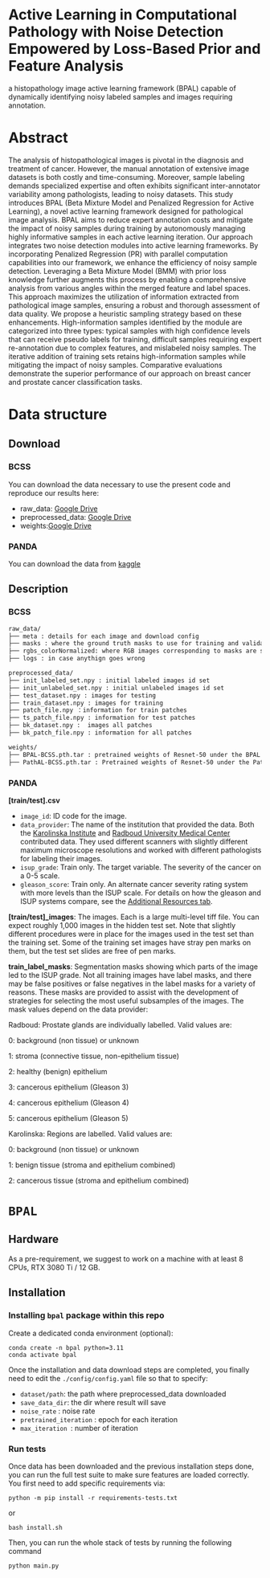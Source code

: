 # Active Learning in Computational Pathology with Noise Detection Empowered by Loss-Based Prior and Feature Analysis

a histopathology image active learning framework (BPAL) capable of dynamically identifying noisy labeled samples and images requiring annotation.



# Abstract

The analysis of histopathological images is pivotal in the diagnosis and treatment of cancer. However, the manual annotation of extensive image datasets is both costly and time-consuming. Moreover, sample labeling demands specialized expertise and often exhibits significant inter-annotator variability among pathologists, leading to noisy datasets. This study introduces BPAL (Beta Mixture Model and Penalized Regression for Active Learning), a novel active learning framework designed for pathological image analysis. BPAL aims to reduce expert annotation costs and mitigate the impact of noisy samples during training by autonomously managing highly informative samples in each active learning iteration. Our approach integrates two noise detection modules into active learning frameworks. By incorporating Penalized Regression (PR) with parallel computation capabilities into our framework, we enhance the efficiency of noisy sample detection. Leveraging a Beta Mixture Model (BMM) with prior loss knowledge further augments this process by enabling a comprehensive analysis from various angles within the merged feature and label spaces. This approach maximizes the utilization of information extracted from pathological image samples, ensuring a robust and thorough assessment of data quality. We propose a heuristic sampling strategy based on these enhancements. High-information samples identified by the module are categorized into three types: typical samples with high confidence levels that can receive pseudo labels for training, difficult samples requiring expert re-annotation due to complex features, and mislabeled noisy samples. The iterative addition of training sets retains high-information samples while mitigating the impact of noisy samples. Comparative evaluations demonstrate the superior performance of our approach on breast cancer and prostate cancer classification tasks.



# Data structure

## Download

### BCSS

You can download the data necessary to use the present code and reproduce our results here:

- raw_data: [Google Drive](https://drive.google.com/drive/folders/1zqbdkQF8i5cEmZOGmbdQm-EP8dRYtvss)
- preprocessed_data: [Google Drive](https://drive.google.com/drive/folders/1jVWxTae4hftTAKBwPeLZ4NXjcA9I0QBw?usp=drive_link)
- weights:[Google Drive](https://drive.google.com/drive/folders/1Uqp1rzAxOdFwxYHLLyu3gdOyzU2qjHsE?usp=drive_link)

### PANDA

You can download the data from [kaggle](https://www.kaggle.com/competitions/prostate-cancer-grade-assessment/data)

## Description

### BCSS

```txt
raw_data/
├── meta : details for each image and download config
├── masks : where the ground truth masks to use for training and validation are saved
├── rgbs_colorNormalized: where RGB images corresponding to masks are saved
├── logs : in case anythign goes wrong

preprocessed_data/
├── init_labeled_set.npy : initial labeled images id set
├── init_unlabeled_set.npy : initial unlabeled images id set
├── test_dataset.npy : images for testing
├── train_dataset.npy : images for training
├──	patch_file.npy ：information for train patches
├── ts_patch_file.npy : information for test patches
├── bk_dataset.npy :  images all patches
├── bk_patch_file.npy : information for all patches

weights/
├── BPAL-BCSS.pth.tar : pretrained weights of Resnet-50 under the BPAL framework
├── PathAL-BCSS.pth.tar : Pretrained weights of Resnet-50 under the PathAL framework
```

### PANDA

**[train/test].csv**

- `image_id`: ID code for the image.
- `data_provider`: The name of the institution that provided the data. Both the [Karolinska Institute](https://ki.se/en/meb) and [Radboud University Medical Center](https://www.radboudumc.nl/en/research) contributed data. They used different scanners with slightly different maximum microscope resolutions and worked with different pathologists for labeling their images.
- `isup_grade`: Train only. The target variable. The severity of the cancer on a 0-5 scale.
- `gleason_score`: Train only. An alternate cancer severity rating system with more levels than the ISUP scale. For details on how the gleason and ISUP systems compare, see the [Additional Resources tab](https://www.kaggle.com/c/prostate-cancer-grade-assessment/overview/additional-resources).

**[train/test]_images**: The images. Each is a large multi-level tiff file. You can expect roughly 1,000 images in the hidden test set. Note that slightly different procedures were in place for the images used in the test set than the training set. Some of the training set images have stray pen marks on them, but the test set slides are free of pen marks.

**train_label_masks**: Segmentation masks showing which parts of the image led to the ISUP grade. Not all training images have label masks, and there may be false positives or false negatives in the label masks for a variety of reasons. These masks are provided to assist with the development of strategies for selecting the most useful subsamples of the images. The mask values depend on the data provider:

Radboud: Prostate glands are individually labelled. Valid values are:

0: background (non tissue) or unknown

1: stroma (connective tissue, non-epithelium tissue)

2: healthy (benign) epithelium

3: cancerous epithelium (Gleason 3)

4: cancerous epithelium (Gleason 4)

5: cancerous epithelium (Gleason 5)

Karolinska: Regions are labelled. Valid values are:

0: background (non tissue) or unknown

1: benign tissue (stroma and epithelium combined)

2: cancerous tissue (stroma and epithelium combined)



# `BPAL` 

## Hardware

As a pre-requirement, we suggest to work on a machine with at least 8 CPUs, RTX 3080 Ti / 12 GB. 

## Installation

### Installing `bpal` package within this repo

Create a dedicated conda environment (optional):

```
conda create -n bpal python=3.11
conda activate bpal
```

Once the installation and data download steps are completed, you finally need to edit the `./config/config.yaml` file so that to specify:

- `dataset/path`: the path where preprocessed_data downloaded 
- `save_data_dir`: the dir where result will save
- `noise_rate` : noise rate
- `pretrained_iteration` : epoch for each iteration
- `max_iteration `: number of iteration



### Run tests

Once data has been downloaded and the previous installation steps done, you can run the full test suite to make sure features are loaded correctly. You first need to add specific requirements via:

```
python -m pip install -r requirements-tests.txt
```

or

```ssh
bash install.sh
```



Then, you can run the whole stack of tests by running the following command 

```ssh
python main.py
```